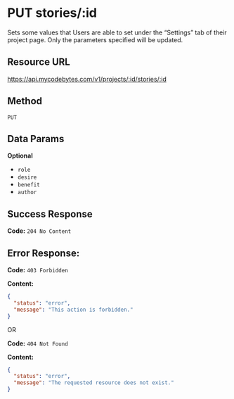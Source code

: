 # PUT stories/:id

Sets some values that Users are able to set under the “Settings” tab of their project page. Only the parameters specified will be updated.

## Resource URL

<https://api.mycodebytes.com/v1/projects/:id/stories/:id>

## Method

`PUT`

## Data Params

**Optional**

*   `role`
*   `desire`
*   `benefit`
*   `author`

## Success Response

**Code:** `204 No Content`

## Error Response:

**Code:** `403 Forbidden`

**Content:**

```json
{
  "status": "error",
  "message": "This action is forbidden."
}
```

OR

**Code:** `404 Not Found`

**Content:**

```json
{
  "status": "error",
  "message": "The requested resource does not exist."
}
```
